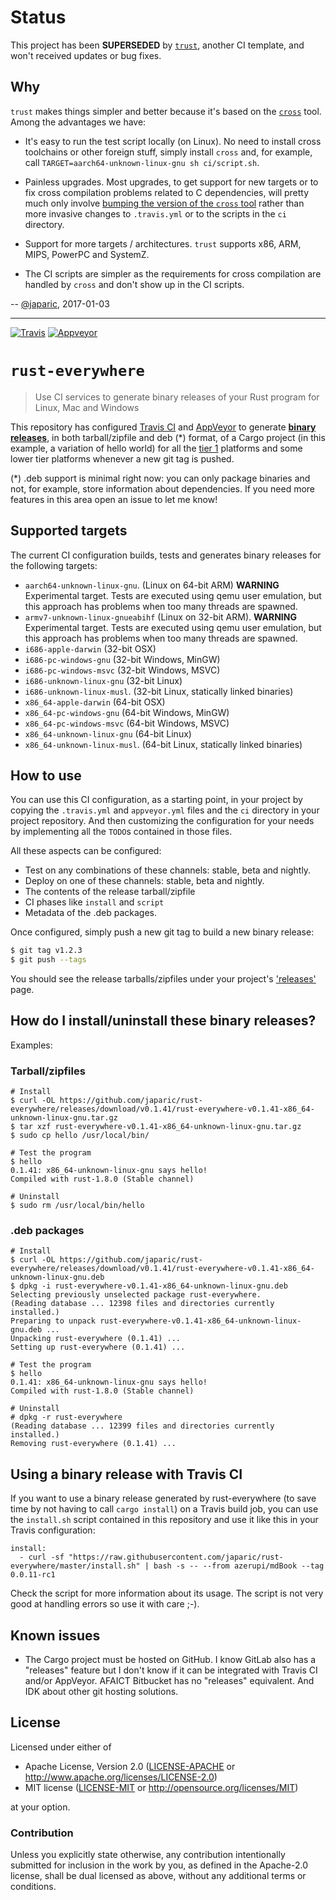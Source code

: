 # Status

This project has been **SUPERSEDED**
by [`trust`](https://github.com/japaric/trust), another CI template, and won't
received updates or bug fixes.

## Why

`trust` makes things simpler and better because it's based on
the [`cross`](https://github.com/japaric/cross) tool. Among the advantages we
have:

- It's easy to run the test script locally (on Linux). No need to install cross
  toolchains or other foreign stuff, simply install `cross` and, for example,
  call `TARGET=aarch64-unknown-linux-gnu sh ci/script.sh`.

- Painless upgrades. Most upgrades, to get support for new targets or to fix
  cross compilation problems related to C dependencies, will pretty much only
  involve [bumping the version of the `cross` tool][bump] rather than more
  invasive changes to `.travis.yml` or to the scripts in the `ci` directory.

[bump]: https://github.com/japaric/trust/blob/v0.1.0/ci/install.sh#L20

- Support for more targets / architectures. `trust` supports x86, ARM, MIPS,
  PowerPC and SystemZ.

- The CI scripts are simpler as the requirements for cross compilation are
  handled by `cross` and don't show up in the CI scripts.

-- [@japaric](https://github.com/japaric), 2017-01-03

---

[![Travis](https://travis-ci.org/japaric/rust-everywhere.svg?branch=master)](https://travis-ci.org/japaric/rust-everywhere)
[![Appveyor](https://ci.appveyor.com/api/projects/status/d37xqtcx5ct9fyfr?svg=true)](https://ci.appveyor.com/project/japaric/rust-everywhere)

# `rust-everywhere`

> Use CI services to generate binary releases of your Rust program for Linux, Mac and Windows

This repository has configured [Travis CI] and [AppVeyor] to generate **[binary releases]**, in both
tarball/zipfile and deb (\*) format, of a Cargo project (in this example, a variation of hello
world) for all the [tier 1] platforms and some lower tier platforms whenever a new git tag is
pushed.

[Travis CI]: https://travis-ci.org/
[AppVeyor]: https://www.appveyor.com/
[binary releases]: https://github.com/japaric/rust-everywhere/releases
[tier 1]: https://doc.rust-lang.org/book/getting-started.html#tier-1

(\*) .deb support is minimal right now: you can only package binaries and not, for example, store
information about dependencies. If you need more features in this area open an issue to let me know!

## Supported targets

The current CI configuration builds, tests and generates binary releases for the following targets:

- `aarch64-unknown-linux-gnu`. (Linux on 64-bit ARM) **WARNING** Experimental target. Tests are
executed using qemu user emulation, but this approach has problems when too many threads are
spawned.
- `armv7-unknown-linux-gnueabihf` (Linux on 32-bit ARM). **WARNING** Experimental target. Tests are
executed using qemu user emulation, but this approach has problems when too many threads are
 spawned.
- `i686-apple-darwin` (32-bit OSX)
- `i686-pc-windows-gnu` (32-bit Windows, MinGW)
- `i686-pc-windows-msvc` (32-bit Windows, MSVC)
- `i686-unknown-linux-gnu` (32-bit Linux)
- `i686-unknown-linux-musl`. (32-bit Linux, statically linked binaries)
- `x86_64-apple-darwin` (64-bit OSX)
- `x86_64-pc-windows-gnu` (64-bit Windows, MinGW)
- `x86_64-pc-windows-msvc` (64-bit Windows, MSVC)
- `x86_64-unknown-linux-gnu` (64-bit Linux)
- `x86_64-unknown-linux-musl`. (64-bit Linux, statically linked binaries)

## How to use

You can use this CI configuration, as a starting point, in your project by copying the `.travis.yml`
and `appveyor.yml` files and the `ci` directory in your project repository. And then customizing
the configuration for your needs by implementing all the `TODO`s contained in those files.

All these aspects can be configured:

- Test on any combinations of these channels: stable, beta and nightly.
- Deploy on one of these channels: stable, beta and nightly.
- The contents of the release tarball/zipfile
- CI phases like `install` and `script`
- Metadata of the .deb packages.

Once configured, simply push a new git tag to build a new binary release:

``` sh
$ git tag v1.2.3
$ git push --tags
```

You should see the release tarballs/zipfiles under your project's ['releases'] page.

['releases']: https://github.com/japaric/rust-everywhere/releases

## How do I install/uninstall these binary releases?

Examples:

### Tarball/zipfiles

```
# Install
$ curl -OL https://github.com/japaric/rust-everywhere/releases/download/v0.1.41/rust-everywhere-v0.1.41-x86_64-unknown-linux-gnu.tar.gz
$ tar xzf rust-everywhere-v0.1.41-x86_64-unknown-linux-gnu.tar.gz
$ sudo cp hello /usr/local/bin/

# Test the program
$ hello
0.1.41: x86_64-unknown-linux-gnu says hello!
Compiled with rust-1.8.0 (Stable channel)

# Uninstall
$ sudo rm /usr/local/bin/hello
```

### .deb packages

```
# Install
$ curl -OL https://github.com/japaric/rust-everywhere/releases/download/v0.1.41/rust-everywhere-v0.1.41-x86_64-unknown-linux-gnu.deb
$ dpkg -i rust-everywhere-v0.1.41-x86_64-unknown-linux-gnu.deb
Selecting previously unselected package rust-everywhere.
(Reading database ... 12398 files and directories currently installed.)
Preparing to unpack rust-everywhere-v0.1.41-x86_64-unknown-linux-gnu.deb ...
Unpacking rust-everywhere (0.1.41) ...
Setting up rust-everywhere (0.1.41) ...

# Test the program
$ hello
0.1.41: x86_64-unknown-linux-gnu says hello!
Compiled with rust-1.8.0 (Stable channel)

# Uninstall
# dpkg -r rust-everywhere
(Reading database ... 12399 files and directories currently installed.)
Removing rust-everywhere (0.1.41) ...
```

## Using a binary release with Travis CI

If you want to use a binary release generated by rust-everywhere (to save time by not having to call
`cargo install`) on a Travis build job, you can use the `install.sh` script contained in this
repository and use it like this in your Travis configuration:

```
install:
  - curl -sf "https://raw.githubusercontent.com/japaric/rust-everywhere/master/install.sh" | bash -s -- --from azerupi/mdBook --tag 0.0.11-rc1
```

Check the script for more information about its usage. The script is not very good at handling
errors so use it with care ;-).

## Known issues

- The Cargo project must be hosted on GitHub. I know GitLab also has a "releases" feature but I
    don't know if it can be integrated with Travis CI and/or AppVeyor. AFAICT Bitbucket has no
    "releases" equivalent. And IDK about other git hosting solutions.

## License

Licensed under either of

- Apache License, Version 2.0 ([LICENSE-APACHE](LICENSE-APACHE) or
  http://www.apache.org/licenses/LICENSE-2.0)
- MIT license ([LICENSE-MIT](LICENSE-MIT) or http://opensource.org/licenses/MIT)

at your option.

### Contribution

Unless you explicitly state otherwise, any contribution intentionally submitted for inclusion in the
work by you, as defined in the Apache-2.0 license, shall be dual licensed as above, without any
additional terms or conditions.
